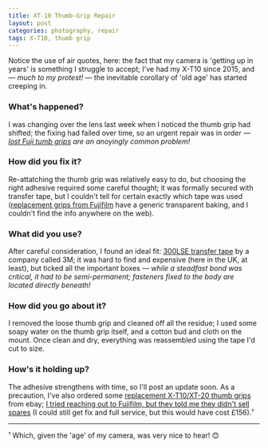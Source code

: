 ```yaml
---
title: XT-10 Thumb-Grip Repair
layout: post
categories: photography, repair
tags: X-T10, thumb grip
---
```


Notice the use of air quotes, here: the fact that my camera is 'getting up in years' is something I struggle to accept; I've had my X-T10 since 2015, and — _much to my protest!_ — the inevitable corollary of 'old age' has started creeping in.

### What's happened? ###

I was changing over the lens last week when I noticed the thumb grip had shifted; the fixing had failed over time, so an urgent repair was in order — _[lost Fuji tumb grips](https://www.dpreview.com/forums/thread/4343992) are an anoyingly common problem!_

### How did you fix it? ###

Re-attatching the thumb grip was relatively easy to do, but choosing the right adhesive required some careful thought; it was formally secured with transfer tape, but I couldn't tell for certain exactly which tape was used ([replacement grips from Fujifilm](https://m.youtube.com/watch?v=cjHktODe0qU&pp=ygUQeC10MTAgdGh1bWIgZ3JpcA%3D%3D) have a generic transparent baking, and I couldn't find the info anywhere on the web). 

### What did you use? ###

After careful consideration, I found an ideal fit: [300LSE transfer tape](https://technicaldatasheets.3m.com/en_US?pif=000044?locale=en-US) by a company called 3M; it was hard to find and expensive (here in the UK, at least), but ticked all the important boxes — _while a steadfast bond was critical, it had to be semi-permanent; fasteners fixed to the body are located directly beneath!_

### How did you go about it? ###

I removed the loose thumb grip and cleaned off all the residue; I used some soapy water on the thumb grip itself, and a cotton bud and cloth on the mount. Once clean and dry, everything was reassembled using the tape I'd cut to size.

### How's it holding up? ###

The adhesive strengthens with time, so I'll post an update soon. As a precaution, I've also ordered some [replacement X-T10/XT-20 thumb grips](https://www.ebay.co.uk/sch/i.html?_from=R40&_trksid=p2047675.m570.l1313&_nkw=fuji+x-t10+thumb+grip&_sacat=0) from ebay; [I tried reaching out to Fujifilm, but they told me they didn't sell spares](https://discuss.pixls.us/t/stupid-is-as-stupid-does/35594/49?u=martbetz) (I could still get fix and full service, but this would have cost £156).¹

---

¹ Which, given the 'age' of my camera, was very nice to hear! 😊

